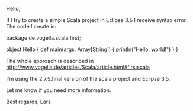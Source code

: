 Hello,

If I try to create a simple Scala project in Eclipse 3.5 I receive syntax error. The code I create is:

package de.vogella.scala.first;

  object Hello {
    def main(args: Array[String]) {
      println("Hello, world!")
    }
  }


The whole approach is described in http://www.vogella.de/articles/Scala/article.html#firstscala

I'm using the 2.7.5.final version of the scala project and Eclipse 3.5.

Let me know if you need more information.

Best regards, Lars

